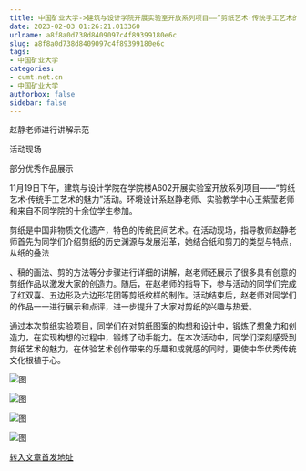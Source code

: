 ```yaml
---
title: 中国矿业大学->建筑与设计学院开展实验室开放系列项目——“剪纸艺术·传统手工艺术的魅力”活动 | cumt.net.cn
date: 2023-02-03 01:26:21.013360
urlname: a8f8a0d738d8409097c4f89399180e6c
slug: a8f8a0d738d8409097c4f89399180e6c
tags: 
- 中国矿业大学
categories:
- cumt.net.cn
- 中国矿业大学
authorbox: false
sidebar: false
---
```

赵静老师进行讲解示范

活动现场

部分优秀作品展示

11月19日下午，建筑与设计学院在学院楼A602开展实验室开放系列项目——“剪纸艺术·传统手工艺术的魅力”活动。环境设计系赵静老师、实验教学中心王紫莹老师和来自不同学院的十余位学生参加。

剪纸是中国非物质文化遗产，特色的传统民间艺术。在活动现场，指导教师赵静老师首先为同学们介绍剪纸的历史渊源与发展沿革，她结合纸和剪刀的类型与特点，从纸的叠法
<!--more-->
、稿的画法、剪的方法等分步骤进行详细的讲解，赵老师还展示了很多具有创意的剪纸作品以激发大家的创造力。随后，在赵老师的指导下，参与活动的同学们完成了红双喜、五边形及六边形花团等剪纸纹样的制作。活动结束后，赵老师对同学们的作品一一进行展示和点评，进一步提升了大家对剪纸的兴趣与热爱。

通过本次剪纸实验项目，同学们在对剪纸图案的构想和设计中，锻炼了想象力和创造力，在实现构想的过程中，锻炼了动手能力。在本次活动中，同学们深刻感受到剪纸艺术的魅力，在体验艺术创作带来的乐趣和成就感的同时，更使中华优秀传统文化根植于心。

![图](https://xwzx.cumt.edu.cn/_upload/article/images/ea/93/9b879f90498dab483bba6260abb6/3faf2dfd-a999-4e26-9458-cf6e86438fbe.png)

![图](https://xwzx.cumt.edu.cn/_upload/article/images/ea/93/9b879f90498dab483bba6260abb6/a574ee02-59ef-42e2-9567-827bf6e03014.png)

![图](https://xwzx.cumt.edu.cn/_upload/article/images/ea/93/9b879f90498dab483bba6260abb6/e669a330-0c89-46f0-a176-35c1944cc722.png)

![图](https://xwzx.cumt.edu.cn/_upload/article/images/ea/93/9b879f90498dab483bba6260abb6/fa3f815a-bfe7-4167-a02f-3dcaf74224ea.png)

[转入文章首发地址](https://xwzx.cumt.edu.cn/b9/ef/c523a637423/page.htm)